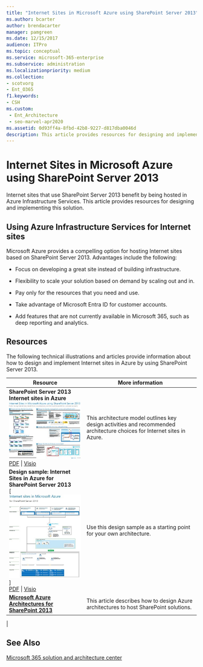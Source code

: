 ```yaml
---
title: "Internet Sites in Microsoft Azure using SharePoint Server 2013"
ms.author: bcarter
author: brendacarter
manager: pamgreen
ms.date: 12/15/2017
audience: ITPro
ms.topic: conceptual
ms.service: microsoft-365-enterprise
ms.subservice: administration
ms.localizationpriority: medium
ms.collection: 
- scotvorg
- Ent_O365
f1.keywords:
- CSH
ms.custom: 
 - Ent_Architecture
 - seo-marvel-apr2020
ms.assetid: 0d93ff4a-8fbd-42b8-9227-d817dba0046d
description: This article provides resources for designing and implementing SharePoint Server 2013 Internet sites hosted in Azure Infrastructure Services.
---
```


# Internet Sites in Microsoft Azure using SharePoint Server 2013

 Internet sites that use SharePoint Server 2013 benefit by being hosted in Azure Infrastructure Services. This article provides resources for designing and implementing this solution.

## Using Azure Infrastructure Services for Internet sites

Microsoft Azure provides a compelling option for hosting Internet sites based on SharePoint Server 2013. Advantages include the following:

- Focus on developing a great site instead of building infrastructure.

- Flexibility to scale your solution based on demand by scaling out and in.

- Pay only for the resources that you need and use.

- Take advantage of Microsoft Entra ID for customer accounts.

- Add features that are not currently available in Microsoft 365, such as deep reporting and analytics.

## Resources

The following technical illustrations and articles provide information about how to design and implement Internet sites in Azure by using SharePoint Server 2013.

|Resource|More information|
|---|---|
|**SharePoint Server 2013 Internet sites in Azure** <br/> [![Image of Internet sites in Azure using SharePoint.](../media/MS-AZ-SPInternetSites.jpg)](https://go.microsoft.com/fwlink/p/?LinkId=392552) <br/> [PDF](https://go.microsoft.com/fwlink/p/?LinkId=392552) \| [Visio](https://go.microsoft.com/fwlink/p/?LinkId=392551)|This architecture model outlines key design activities and recommended architecture choices for Internet sites in Azure.|
|**Design sample: Internet Sites in Azure for SharePoint Server 2013** <br/> [![Image of the Design sample: Internet sites in Microsoft Azure for SharePoint 2013.](../media/MS-AZ-InternetSitesDesignSample.jpg)] <br/> [PDF](https://go.microsoft.com/fwlink/p/?LinkId=392549)  \| [Visio](https://go.microsoft.com/fwlink/p/?LinkId=392548)|Use this design sample as a starting point for your own architecture.|
|**[Microsoft Azure Architectures for SharePoint 2013](microsoft-azure-architectures-for-sharepoint-2013.md)** <br/> |This article describes how to design Azure architectures to host SharePoint solutions.|
|

## See Also

[Microsoft 365 solution and architecture center](../solutions/index.yml)
